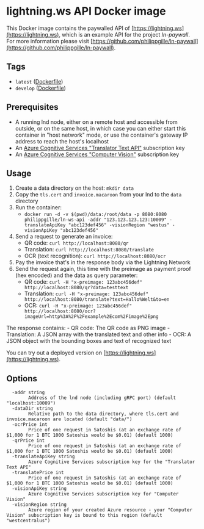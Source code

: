 **lightning.ws API** Docker image
=================================

This Docker image contains the paywalled API of [https://lightning.ws](https://lightning.ws), which is an example API for the project *ln-paywall*. For more information please visit [https://github.com/philippgille/ln-paywall](https://github.com/philippgille/ln-paywall).

Tags
----

- `latest` ([Dockerfile](https://github.com/philippgille/lightning.ws/blob/master/api/Dockerfile))
- `develop` ([Dockerfile](https://github.com/philippgille/lightning.ws/blob/develop/api/Dockerfile))

Prerequisites
-------------

- A running lnd node, either on a remote host and accessible from outside, or on the same host, in which case you can either start this container in "host network" mode, or use the container's gateway IP address to reach the host's localhost
- An [Azure Cognitive Services "Translator Text API"](https://azure.microsoft.com/en-us/services/cognitive-services/translator-text-api/) subscription key
- An [Azure Cognitive Services "Computer Vision"](https://azure.microsoft.com/en-us/services/cognitive-services/computer-vision/) subscription key

Usage
-----

1. Create a data directory on the host: `mkdir data`
2. Copy the `tls.cert` and `invoice.macaroon` from your lnd to the `data` directory
3. Run the container:
      - `docker run -d -v $(pwd)/data:/root/data -p 8080:8080 philippgille/ln-ws-api -addr "123.123.123.123:10009" -translateApiKey "abc123def456" -visionRegion "westus" -visionApiKey "abc123def456"`
4. Send a request to generate an invoice:
      - QR code: `curl http://localhost:8080/qr`
      - Translation: `curl http://localhost:8080/translate`
      - OCR (text recognition): `curl http://localhost:8080/ocr`
5. Pay the invoice that's in the response body via the Lightning Network
6. Send the request again, this time with the preimage as payment proof (hex encoded) and the data as query parameter:
      - QR code: `curl -H "x-preimage: 123abc456def" http://localhost:8080/qr?data=testtext`
      - Translation: `curl -H "x-preimage: 123abc456def" http://localhost:8080/translate?text=Hallo%Welt&to=en`
      - OCR: `curl -H "x-preimage: 123abc456def" http://localhost:8080/ocr?imageUrl=http%3A%2F%2Fexample%2Ecom%2Fimage%2Epng`

The response contains:
      - QR code: The QR code as PNG image
      - Translation: A JSON array with the translated text and other info
      - OCR: A JSON object with the bounding boxes and text of recognized text

You can try out a deployed version on [https://lightning.ws](https://lightning.ws).

Options
-------

```
  -addr string
        Address of the lnd node (including gRPC port) (default "localhost:10009")
  -dataDir string
        Relative path to the data directory, where tls.cert and invoice.macaroon are located (default "data/")
  -ocrPrice int
        Price of one request in Satoshis (at an exchange rate of $1,000 for 1 BTC 1000 Satoshis would be $0.01) (default 1000)
  -qrPrice int
        Price of one request in Satoshis (at an exchange rate of $1,000 for 1 BTC 1000 Satoshis would be $0.01) (default 1000)
  -translateApiKey string
        Azure Cognitive Services subscription key for the "Translator Text API"
  -translatePrice int
        Price of one request in Satoshis (at an exchange rate of $1,000 for 1 BTC 1000 Satoshis would be $0.01) (default 1000)
  -visionApiKey string
        Azure Cognitive Services subscription key for "Computer Vision"
  -visionRegion string
        Azure region of your created Azure resource - your "Computer Vision" subscription key is bound to this region (default "westcentralus")
```
